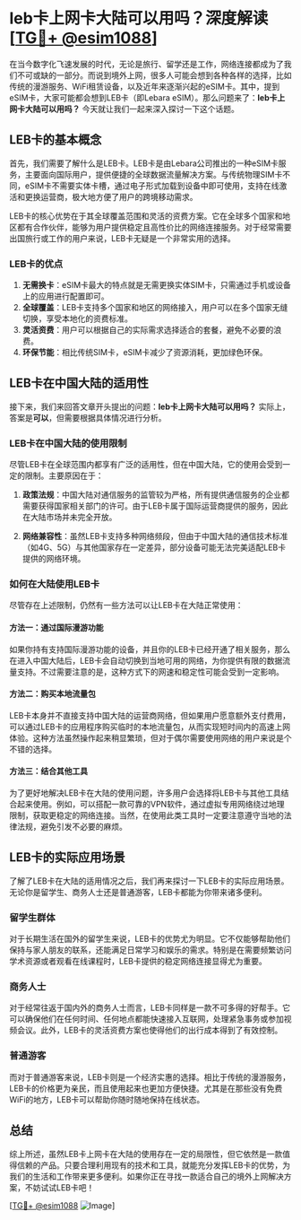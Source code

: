 # leb卡上网卡大陆可以用吗？深度解读[[TG💪+ @esim1088](https://t.me/s/esim1088)]

在当今数字化飞速发展的时代，无论是旅行、留学还是工作，网络连接都成为了我们不可或缺的一部分。而说到境外上网，很多人可能会想到各种各样的选择，比如传统的漫游服务、WiFi租赁设备，以及近年来逐渐兴起的eSIM卡。其中，提到eSIM卡，大家可能都会想到LEB卡（即Lebara eSIM）。那么问题来了：**leb卡上网卡大陆可以用吗？** 今天就让我们一起来深入探讨一下这个话题。

## LEB卡的基本概念

首先，我们需要了解什么是LEB卡。LEB卡是由Lebara公司推出的一种eSIM卡服务，主要面向国际用户，提供便捷的全球数据流量解决方案。与传统物理SIM卡不同，eSIM卡不需要实体卡槽，通过电子形式加载到设备中即可使用，支持在线激活和更换运营商，极大地方便了用户的跨境移动需求。

LEB卡的核心优势在于其全球覆盖范围和灵活的资费方案。它在全球多个国家和地区都有合作伙伴，能够为用户提供稳定且高性价比的网络连接服务。对于经常需要出国旅行或工作的用户来说，LEB卡无疑是一个非常实用的选择。

### LEB卡的优点

1. **无需换卡**：eSIM卡最大的特点就是无需更换实体SIM卡，只需通过手机或设备上的应用进行配置即可。
2. **全球覆盖**：LEB卡支持多个国家和地区的网络接入，用户可以在多个国家无缝切换，享受本地化的资费标准。
3. **灵活资费**：用户可以根据自己的实际需求选择适合的套餐，避免不必要的浪费。
4. **环保节能**：相比传统SIM卡，eSIM卡减少了资源消耗，更加绿色环保。

## LEB卡在中国大陆的适用性

接下来，我们来回答文章开头提出的问题：**leb卡上网卡大陆可以用吗？** 实际上，答案是**可以**，但需要根据具体情况进行分析。

### LEB卡在中国大陆的使用限制

尽管LEB卡在全球范围内都享有广泛的适用性，但在中国大陆，它的使用会受到一定的限制。主要原因在于：

1. **政策法规**：中国大陆对通信服务的监管较为严格，所有提供通信服务的企业都需要获得国家相关部门的许可。由于LEB卡属于国际运营商提供的服务，因此在大陆市场并未完全开放。
   
2. **网络兼容性**：虽然LEB卡支持多种网络频段，但由于中国大陆的通信技术标准（如4G、5G）与其他国家存在一定差异，部分设备可能无法完美适配LEB卡提供的网络环境。

### 如何在大陆使用LEB卡

尽管存在上述限制，仍然有一些方法可以让LEB卡在大陆正常使用：

#### 方法一：通过国际漫游功能

如果你持有支持国际漫游功能的设备，并且你的LEB卡已经开通了相关服务，那么在进入中国大陆后，LEB卡会自动切换到当地可用的网络，为你提供有限的数据流量支持。不过需要注意的是，这种方式下的网速和稳定性可能会受到一定影响。

#### 方法二：购买本地流量包

LEB卡本身并不直接支持中国大陆的运营商网络，但如果用户愿意额外支付费用，可以通过LEB卡的应用程序购买临时的本地流量包，从而实现短时间内的高速上网体验。这种方法虽然操作起来稍显繁琐，但对于偶尔需要使用网络的用户来说是个不错的选择。

#### 方法三：结合其他工具

为了更好地解决LEB卡在大陆的使用问题，许多用户会选择将LEB卡与其他工具结合起来使用。例如，可以搭配一款可靠的VPN软件，通过虚拟专用网络绕过地理限制，获取更稳定的网络连接。当然，在使用此类工具时一定要注意遵守当地的法律法规，避免引发不必要的麻烦。

## LEB卡的实际应用场景

了解了LEB卡在大陆的适用情况之后，我们再来探讨一下LEB卡的实际应用场景。无论你是留学生、商务人士还是普通游客，LEB卡都能为你带来诸多便利。

### 留学生群体

对于长期生活在国外的留学生来说，LEB卡的优势尤为明显。它不仅能够帮助他们保持与家人朋友的联系，还能满足日常学习和娱乐的需求。特别是在需要频繁访问学术资源或者观看在线课程时，LEB卡提供的稳定网络连接显得尤为重要。

### 商务人士

对于经常往返于国内外的商务人士而言，LEB卡同样是一款不可多得的好帮手。它可以确保他们在任何时间、任何地点都能快速接入互联网，处理紧急事务或参加视频会议。此外，LEB卡的灵活资费方案也使得他们的出行成本得到了有效控制。

### 普通游客

而对于普通游客来说，LEB卡则是一个经济实惠的选择。相比于传统的漫游服务，LEB卡的价格更为亲民，而且使用起来也更加方便快捷。尤其是在那些没有免费WiFi的地方，LEB卡可以帮助你随时随地保持在线状态。

## 总结

综上所述，虽然LEB卡上网卡在大陆的使用存在一定的局限性，但它依然是一款值得信赖的产品。只要合理利用现有的技术和工具，就能充分发挥LEB卡的优势，为我们的生活和工作带来更多便利。如果你正在寻找一款适合自己的境外上网解决方案，不妨试试LEB卡吧！

[[TG💪+ @esim1088](https://t.me/s/esim1088) ![Image](https://i.postimg.cc/4NQfJmqS/Snipaste-2025-05-13-00-14-12.png)]